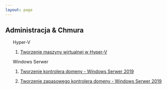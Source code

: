 ```yaml
---
layout: page
---
```


<section>
	<h1>Administracja & Chmura</h1>
	<ul>
		<p>Hyper-V
			<ol>
				<li><a href="{{ "/Hyper-V" | prepend: site.baseurl | replace: '//', '/' }}"><p>Tworzenie maszyny wirtualnej w Hyper-V</p></a></li>
			</ol>
		</p>
		<p>Windows Serwer
			<ol>
				<li><a href="{{ "/creating-DC" | prepend: site.baseurl | replace: '//', '/' }}"><p>Tworzenie kontrolera domeny - Windows Serwer 2019</p></a></li>
				<li><a href="{{ "/creating-DC-rep" | prepend: site.baseurl | replace: '//', '/' }}"><p>Tworzenie zapasowego kontrolera domeny - Windows Serwer 2019</p></a></li>
			</ol>
		</p>
	</ul>
</section>